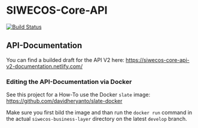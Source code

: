 # SIWECOS-Core-API

[![Build Status](https://travis-ci.org/SIWECOS/siwecos-core-api.svg?branch=master)](https://travis-ci.org/SIWECOS/siwecos-core-api)

## API-Documentation

You can find a builded draft for the API V2 here: https://siwecos-core-api-v2-documentation.netlify.com/

### Editing the API-Documentation via Docker

See this project for a How-To use the Docker `slate` image: https://github.com/davidheryanto/slate-docker

Make sure you first bild the image and than run the `docker run` command in the actual `siwecos-business-layer` directory on the latest `develop` branch.

